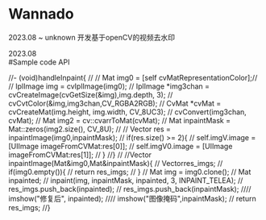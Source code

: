 # Wannado

2023.08 ~ unknown
开发基于openCV的视频去水印

2023.08  
#Sample code API

//- (void)handleInpaint{
//
//    Mat img0 = [self cvMatRepresentationColor];//
//    IplImage img = cvIplImage(img0);
//    IplImage *img3chan = cvCreateImage(cvGetSize(&img),img.depth, 3);
//    cvCvtColor(&img,img3chan,CV_RGBA2RGB);
//    CvMat *cvMat = cvCreateMat(img.height, img.width, CV_8UC3);
//    cvConvert(img3chan, cvMat);
//    Mat img2 = cv::cvarrToMat(cvMat);
//    Mat inpaintMask = Mat::zeros(img2.size(), CV_8U);
//
//    Vector<Mat> res = inpaintImage(img0,inpaintMask);
//    if(res.size() >= 2){
//        self.imgV.image = [UIImage imageFromCVMat:res[0]];
//        self.imgV0.image = [UIImage imageFromCVMat:res[1]];
//    }
//}
//
//Vector<Mat> inpaintImage(Mat&img0,Mat&inpaintMask){
//    Vector<Mat>res_imgs;
//    if(img0.empty()){
//        return res_imgs;
//    }
//    Mat img = img0.clone();
//    Mat inpainted;
//    inpaint(img, inpaintMask, inpainted, 3, INPAINT_TELEA);
//    res_imgs.push_back(inpainted);
//    res_imgs.push_back(inpaintMask);
////    imshow("修复后", inpainted);
////    imshow("图像掩码",inpaintMask);
//    return res_imgs;
//}
<!--const cv::String thisPath = (const cv::String)filePathC;-->
<!--const char*  c_input_path = [inputPath cStringUsingEncoding:NSMacOSRomanStringEncoding];-->
<!--cv::Mat img = cv::imread(c_input_path, cv::IMREAD_COLOR);-->
<!--cv::imwrite(thisPath, imageMat3chan);-->
<!--cv::threshold(mask, mask, 230, 255, cv::THRESH_BINARY);-->
